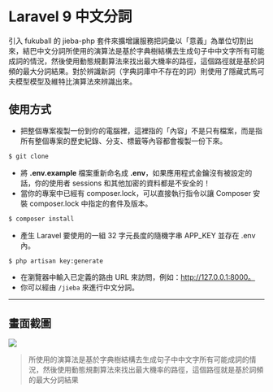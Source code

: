 # Laravel 9 中文分詞

引入 fukuball 的 jieba-php 套件來擴增讓服務把詞彙以「意義」為單位切割出來，結巴中文分詞所使用的演算法是基於字典樹結構去生成句子中中文字所有可能成詞的情況，然後使用動態規劃算法來找出最大機率的路徑，這個路徑就是基於詞頻的最大分詞結果。對於辨識新詞（字典詞庫中不存在的詞）則使用了隱藏式馬可夫模型模型及維特比演算法來辨識出來。

## 使用方式
- 把整個專案複製一份到你的電腦裡，這裡指的「內容」不是只有檔案，而是指所有整個專案的歷史紀錄、分支、標籤等內容都會複製一份下來。
```sh
$ git clone
```
- 將 __.env.example__ 檔案重新命名成 __.env__，如果應用程式金鑰沒有被設定的話，你的使用者 sessions 和其他加密的資料都是不安全的！
- 當你的專案中已經有 composer.lock，可以直接執行指令以讓 Composer 安裝 composer.lock 中指定的套件及版本。
```sh
$ composer install
```
- 產生 Laravel 要使用的一組 32 字元長度的隨機字串 APP_KEY 並存在 .env 內。
```sh
$ php artisan key:generate
```
- 在瀏覽器中輸入已定義的路由 URL 來訪問，例如：http://127.0.0.1:8000。
- 你可以經由 `/jieba` 來進行中文分詞。

----

## 畫面截圖
![](https://i.imgur.com/LlPdl9W.png)
> 所使用的演算法是基於字典樹結構去生成句子中中文字所有可能成詞的情況，然後使用動態規劃算法來找出最大機率的路徑，這個路徑就是基於詞頻的最大分詞結果